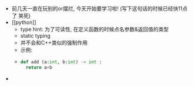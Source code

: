 - 前几天一直在玩别的or摆烂, 今天开始要学习啦! (写下这句话的时候已经快11点了 笑死)
- [[python]]
	- type hint: 为了可读性, 在定义函数的时候点名参数&返回值的类型
	- static typing
	- 并不会和C++类似的强制作用
	- 示例:
	- ```python
	  def add (a:int, b:int) -> int :
	    return a+b
	  ```
-